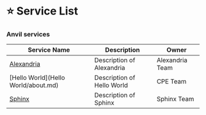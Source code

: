 # ⭐ Service List

### Anvil services
| Service Name                        | Description                | Owner           |
| ----------------------------------- | -------------------------- | --------------- |
| [Alexandria](Alexandria/docs.md)    | Description of Alexandria  | Alexandria Team |
| [Hello World](Hello World/about.md) | Description of Hello World | CPE Team        |
| [Sphinx](Sphinx/about.md)           | Description of Sphinx      | Sphinx Team     |